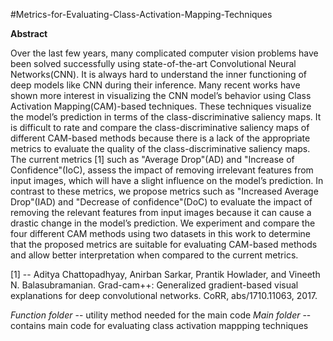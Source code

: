 #Metrics-for-Evaluating-Class-Activation-Mapping-Techniques

**Abstract**

Over the last few years, many complicated computer vision problems have been solved successfully
using state-of-the-art Convolutional Neural Networks(CNN). It is always hard to understand the
inner functioning of deep models like CNN during their inference. Many recent works have shown
more interest in visualizing the CNN model’s behavior using Class Activation Mapping(CAM)-based
techniques. These techniques visualize the model’s prediction in terms of the class-discriminative
saliency maps. It is difficult to rate and compare the class-discriminative saliency maps of different
CAM-based methods because there is a lack of the appropriate metrics to evaluate the quality of
the class-discriminative saliency maps. The current metrics [1] such as "Average Drop"(AD) and
"Increase of Confidence"(IoC), assess the impact of removing irrelevant features from input images,
which will have a slight influence on the model’s prediction. In contrast to these metrics, we propose
metrics such as "Increased Average Drop"(IAD) and "Decrease of confidence"(DoC) to evaluate the
impact of removing the relevant features from input images because it can cause a drastic change
in the model’s prediction. We experiment and compare the four different CAM methods using two
datasets in this work to determine that the proposed metrics are suitable for evaluating CAM-based
methods and allow better interpretation when compared to the current metrics.

[1] -- Aditya Chattopadhyay, Anirban Sarkar, Prantik Howlader, and Vineeth N. Balasubramanian. Grad-cam++:
Generalized gradient-based visual explanations for deep convolutional networks. CoRR, abs/1710.11063, 2017.


*Function folder* -- utility method needed for the main code
*Main folder* -- contains main code for evaluating class activation mappping techniques
